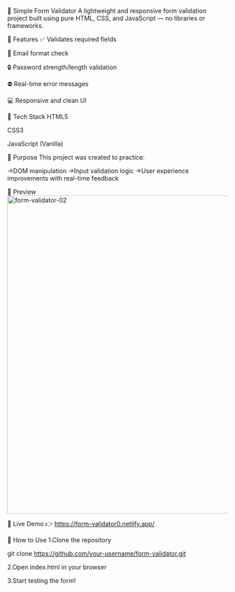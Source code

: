 📝 Simple Form Validator
A lightweight and responsive form validation project built using pure HTML, CSS, and JavaScript — no libraries or frameworks.

🚀 Features
✅ Validates required fields

📧 Email format check

🔒 Password strength/length validation

⛔ Real-time error messages

💻 Responsive and clean UI

📂 Tech Stack
HTML5

CSS3

JavaScript (Vanilla)

🎯 Purpose
This project was created to practice:

->DOM manipulation
->Input validation logic
->User experience improvements with real-time feedback

📸 Preview
<img width="686" height="727" alt="form-validator-02" src="https://github.com/user-attachments/assets/7d58dfd0-ce3f-469a-909d-32563acff25e" />




🔗 Live Demo
👉 https://form-validator0.netlify.app/

📁 How to Use
1.Clone the repository

git clone https://github.com/your-username/form-validator.git

2.Open index.html in your browser

3.Start testing the form!

